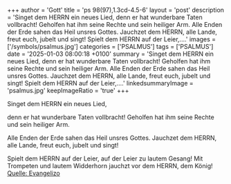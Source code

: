 +++
author = 'Gott'
title = 'ps 98(97),1.3cd-4.5-6'
layout = 'post'
description = 'Singet dem HERRN ein neues Lied,  denn er hat wunderbare Taten vollbracht!  Geholfen hat ihm seine Rechte  und sein heiliger Arm.  Alle Enden der Erde sahen das Heil unsres Gottes. Jauchzet dem HERRN, alle Lande,  freut euch, jubelt und singt!  Spielt dem HERRN auf der Leier,....'
images = ['/symbols/psalmus.jpg']
categories = ['PSALMUS']
tags = ['PSALMUS']
date = '2025-01-03 08:00:18 +0100'
summary = 'Singet dem HERRN ein neues Lied,  denn er hat wunderbare Taten vollbracht!  Geholfen hat ihm seine Rechte  und sein heiliger Arm.  Alle Enden der Erde sahen das Heil unsres Gottes. Jauchzet dem HERRN, alle Lande,  freut euch, jubelt und singt!  Spielt dem HERRN auf der Leier,....'
linkedsummaryImage = 'psalmus.jpg'
keepImageRatio = 'true'
+++
<!--more-->Singet dem HERRN ein neues Lied, 
denn er hat wunderbare Taten vollbracht! 
Geholfen hat ihm seine Rechte 
und sein heiliger Arm.

Alle Enden der Erde
sahen das Heil unsres Gottes.
Jauchzet dem HERRN, alle Lande, 
freut euch, jubelt und singt!

Spielt dem HERRN auf der Leier, 
auf der Leier zu lautem Gesang!
Mit Trompeten und lautem Widderhorn 
jauchzt vor dem HERRN, dem König!<br> [Quelle: Evangelizo](https://evangeliumtagfuertag.org/DE/gospel)